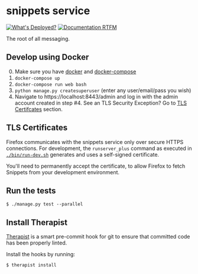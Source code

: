 # snippets service

[![What's Deployed?](https://img.shields.io/badge/What's_Deployed-%3F-yellow.svg)](https://whatsdeployed.io/s-088) [![Documentation RTFM](https://img.shields.io/badge/Documentation-RTFM-blue.svg)](http://abouthome-snippets-service.readthedocs.org/)

The root of all messaging.

## Develop using Docker

0. Make sure you have [docker](https://docker.io) and [docker-compose](https://github.com/docker/compose)
1. `docker-compose up`
2. `docker-compose run web bash`
3. `python manage.py createsuperuser` (enter any user/email/pass you wish)
4. Navigate to https://localhost:8443/admin and log in with the admin account created in step #4. See an TLS Security Exception? Go to [TLS Certifcates](#tls-certificates) section.


## TLS Certificates

Firefox communicates with the snippets service only over secure HTTPS
connections. For development, the `runserver_plus` command as executed in
[`./bin/run-dev.sh`](https://github.com/mozmeao/snippets-service/blob/master/bin/run-dev.sh)
generates and uses a self-signed certificate.

You'll need to permanently accept the certificate, to allow Firefox to fetch
Snippets from your development environment.

## Run the tests

 `$ ./manage.py test --parallel`


## Install Therapist

[Therapist](https://github.com/rehandalal/therapist) is a smart pre-commit hook
for git to ensure that committed code has been properly linted.

Install the hooks by running:

 `$ therapist install`
